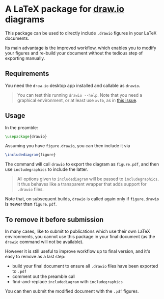 # A LaTeX package for [draw.io](https://www.diagrams.net/) diagrams

This package can be used to directly include `.drawio` figures in your LaTeX documents.

Its main advantage is the improved workflow, which enables you to modify your figures and re-build your document without the tedious step of exporting manually.

## Requirements

You need the `draw.io` desktop app installed and callable as `drawio`.

> You can test this running `drawio --help`. Note that you need a graphical environment, or at least use `xvfb`, as in [this issue](https://github.com/jgraph/drawio-desktop/issues/146).

## Usage

In the preamble:
```latex
\usepackage{drawio}
```

Assuming you have `figure.drawio`, you can then include it via

```latex
\includediagram{figure}
```

The command will call `drawio` to export the diagram as `figure.pdf`, and then use `includegraphics` to include the latter.

> All options given to `includediagram` will be passed to `includegraphics`. It thus behaves like a transparent wrapper that adds support for `.drawio` files.

Note that, on subsequent builds, `drawio` is called again only if `figure.drawio` is newer than `figure.pdf`.

## To remove it before submission

In many cases, like to submit to publications which use their own LaTeX environments, you cannot use this package in your final document (as the `drawio` command will not be available).

However it is still useful to improve workflow up to final version, and it's easy to remove as a last step:

* build your final document to ensure all `.drawio` files have been exported to `.pdf`
* comment out the preamble call
* find-and-replace `includediagram` with `includegraphics`

You can then submit the modified document with the `.pdf` figures. 